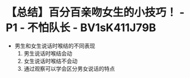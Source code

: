 # 【总结】百分百亲吻女生的小技巧！ - P1 - 不怕队长 - BV1sK411J79B

-   男生和女生说话时喉结的不同表现
    1.  男生说话时喉结会动
    2.  女生说话时喉结不会动
    3.  通过观察可以学会区分男女说话的特点